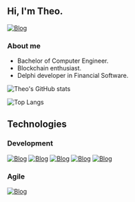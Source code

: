 
## Hi, I'm Theo.

[![Blog](https://img.shields.io/badge/LinkedIn-0077B5?style=for-the-badge&logo=linkedin&logoColor=white)](https://www.linkedin.com/in/theo-portela)

### About me
- Bachelor of Computer Engineer.
- Blockchain enthusiast.
- Delphi developer in Financial Software.

![Theo's GitHub stats](https://github-readme-stats.vercel.app/api?username=TheoEC&show_icons=true&bg_color=00000000&title_color=ff0000&icon_color=ff0000&hide_border=true&text_color=7e7bb9&include_all_commits=true)

![Top Langs](https://github-readme-stats.vercel.app/api/top-langs/?username=TheoEC&layout=compact&&bg_color=00000000&title_color=ff0000&icon_color=ff0000&hide_border=true&text_color=7e7bb9)

## Technologies

### Development
[![Blog](https://img.shields.io/badge/Swift-FA7343?style=for-the-badge&logo=swift&logoColor=white)](https://github.com/TheoEC?tab=repositories&language=swift)
[![Blog](https://img.shields.io/badge/Python-3776AB?style=for-the-badge&logo=python&logoColor=white)](https://github.com/TheoEC?tab=repositories&language=python)
[![Blog](https://img.shields.io/badge/Java-ED8B00?style=for-the-badge&logo=java&logoColor=white)](https://github.com/TheoEC?tab=repositories&language=java)
[![Blog](https://img.shields.io/badge/C-00599C?style=for-the-badge&logo=c&logoColor=white)](https://github.com/TheoEC?tab=repositories&language=c)
[![Blog](https://img.shields.io/badge/Delphi_RAD_Studio-B22222?style=for-the-badge&logo=delphi&logoColor=white)]()

### Agile
[![Blog](https://img.shields.io/badge/Scrum-Fundamentals-red)](https://www.scrumstudy.com/certification/verify?type=SFC&number=866149)

